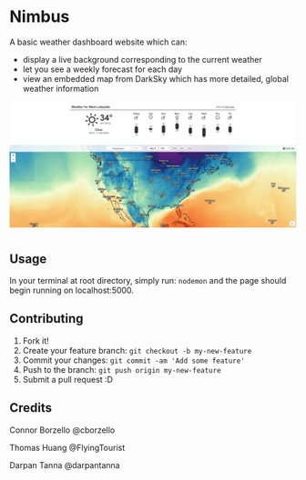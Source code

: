 # Nimbus

A basic weather dashboard website which can:
- display a live background corresponding to the current weather
- let you see a weekly forecast for each day
- view an embedded map from DarkSky which has more detailed, global weather information

![screenshot](/Views/imgs/screenshot.png)
## Usage

In your terminal at root directory, simply run:
`nodemon`
and the page should begin running on localhost:5000.

## Contributing

1. Fork it!
2. Create your feature branch: `git checkout -b my-new-feature`
3. Commit your changes: `git commit -am 'Add some feature'`
4. Push to the branch: `git push origin my-new-feature`
5. Submit a pull request :D

## Credits

Connor Borzello @cborzello


Thomas Huang @FlyingTourist


Darpan Tanna @darpantanna
